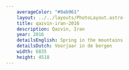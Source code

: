 ```yaml
---
    averageColor: "#9ab961"
    layout: ../../layouts/PhotoLayout.astro
    title: qazvin-iran-2016
    description: Qazvin, Iran
    year: 2016
    detailsEnglish: Spring in the mountains
    detailsDutch: Voorjaar in de bergen
    width: 6835
    height: 4518
---
```

